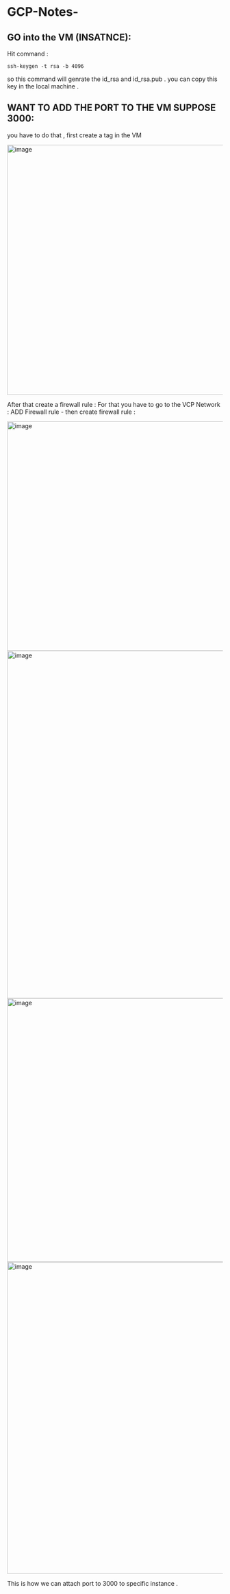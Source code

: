 # GCP-Notes-

## GO into the VM (INSATNCE):
 Hit command : 
 ````
ssh-keygen -t rsa -b 4096
````
so this command will genrate the id_rsa and id_rsa.pub .
you can copy this key in the local machine .

## WANT TO ADD THE PORT TO THE VM SUPPOSE 3000:

you have to do that , 
first create a tag in the VM 

<img width="1206" height="583" alt="image" src="https://github.com/user-attachments/assets/1bcf5d24-4b18-4a04-b72b-feb3fc1c7277" />

After that create a firewall rule :
For that you have to go to the VCP Network :
ADD Firewall rule - 
then create firewall rule :

<img width="805" height="535" alt="image" src="https://github.com/user-attachments/assets/d421578e-95cc-4981-aa27-49cda88c6e3c" />

<img width="691" height="810" alt="image" src="https://github.com/user-attachments/assets/543eea24-f6a6-4f21-b10b-ade31101347c" />

<img width="667" height="615" alt="image" src="https://github.com/user-attachments/assets/194ac2a7-727a-441f-91b0-72d9cff26001" />

<img width="592" height="727" alt="image" src="https://github.com/user-attachments/assets/d967c303-8988-422a-b2c0-de18861456c8" />

This is how we can attach port to 3000 to specific instance .

